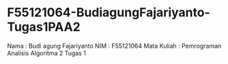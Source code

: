 # F55121064-BudiagungFajariyanto-Tugas1PAA2

Nama : Budi agung Fajariyanto
NIM : F55121064
Mata Kuliah : Pemrograman Analisis Algoritma 2
Tugas 1
